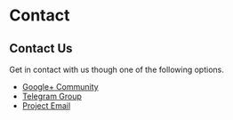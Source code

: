 # Contact

## Contact Us

Get in contact with us though one of the following options.

* [Google+ Community](https://plus.google.com/communities/108869588356214314591)
* [Telegram Group](https://t.me/OwnROM)
* [Project Email](mailto:askowndroid@gmail.com)